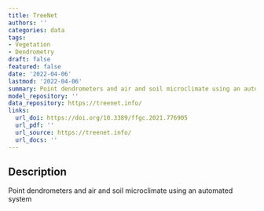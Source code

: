 ```yaml
---
title: TreeNet
authors: ''
categories: data
tags:
- Vegetation
- Dendrometry
draft: false
featured: false
date: '2022-04-06'
lastmod: '2022-04-06'
summary: Point dendrometers and air and soil microclimate using an automated system
model_repository: ''
data_repository: https://treenet.info/
links:
  url_doi: https://doi.org/10.3389/ffgc.2021.776905
  url_pdf: ''
  url_source: https://treenet.info/
  url_docs: ''
---
```


## Description

Point dendrometers and air and soil microclimate using an automated system


